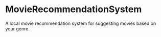 # MovieRecommendationSystem
A local movie recommendation system for suggesting movies based on your genre.
